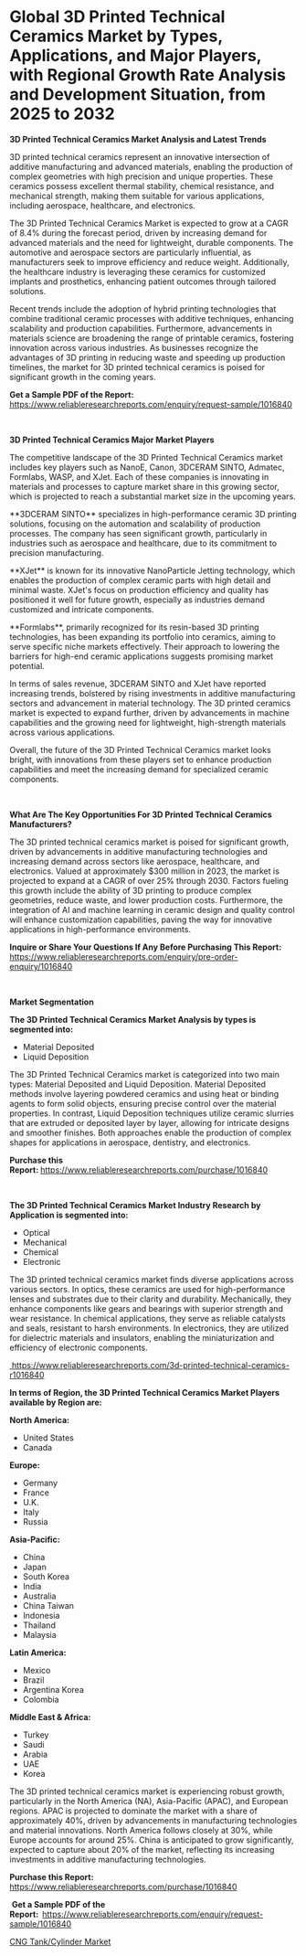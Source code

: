 <p><h1>Global 3D Printed Technical Ceramics Market by Types, Applications, and Major Players, with Regional Growth Rate Analysis and Development Situation, from 2025 to 2032</h1></p><p><strong>3D Printed Technical Ceramics Market Analysis and Latest Trends</strong></p>
<p><p>3D printed technical ceramics represent an innovative intersection of additive manufacturing and advanced materials, enabling the production of complex geometries with high precision and unique properties. These ceramics possess excellent thermal stability, chemical resistance, and mechanical strength, making them suitable for various applications, including aerospace, healthcare, and electronics. </p><p>The 3D Printed Technical Ceramics Market is expected to grow at a CAGR of 8.4% during the forecast period, driven by increasing demand for advanced materials and the need for lightweight, durable components. The automotive and aerospace sectors are particularly influential, as manufacturers seek to improve efficiency and reduce weight. Additionally, the healthcare industry is leveraging these ceramics for customized implants and prosthetics, enhancing patient outcomes through tailored solutions.</p><p>Recent trends include the adoption of hybrid printing technologies that combine traditional ceramic processes with additive techniques, enhancing scalability and production capabilities. Furthermore, advancements in materials science are broadening the range of printable ceramics, fostering innovation across various industries. As businesses recognize the advantages of 3D printing in reducing waste and speeding up production timelines, the market for 3D printed technical ceramics is poised for significant growth in the coming years.</p></p>
<p><strong>Get a Sample PDF of the Report:&nbsp;</strong> <a href="https://www.reliableresearchreports.com/enquiry/request-sample/1016840?utm_campaign=2477&utm_medium=2&utm_source=Github&utm_content=ia&utm_term=21032025&utm_id=3d-printed-technical-ceramics">https://www.reliableresearchreports.com/enquiry/request-sample/1016840</a></p>
<p>&nbsp;</p>
<p><strong>3D Printed Technical Ceramics Major Market Players</strong></p>
<p><p>The competitive landscape of the 3D Printed Technical Ceramics market includes key players such as NanoE, Canon, 3DCERAM SINTO, Admatec, Formlabs, WASP, and XJet. Each of these companies is innovating in materials and processes to capture market share in this growing sector, which is projected to reach a substantial market size in the upcoming years.</p><p>**3DCERAM SINTO** specializes in high-performance ceramic 3D printing solutions, focusing on the automation and scalability of production processes. The company has seen significant growth, particularly in industries such as aerospace and healthcare, due to its commitment to precision manufacturing.</p><p>**XJet** is known for its innovative NanoParticle Jetting technology, which enables the production of complex ceramic parts with high detail and minimal waste. XJet's focus on production efficiency and quality has positioned it well for future growth, especially as industries demand customized and intricate components.</p><p>**Formlabs**, primarily recognized for its resin-based 3D printing technologies, has been expanding its portfolio into ceramics, aiming to serve specific niche markets effectively. Their approach to lowering the barriers for high-end ceramic applications suggests promising market potential.</p><p>In terms of sales revenue, 3DCERAM SINTO and XJet have reported increasing trends, bolstered by rising investments in additive manufacturing sectors and advancement in material technology. The 3D printed ceramics market is expected to expand further, driven by advancements in machine capabilities and the growing need for lightweight, high-strength materials across various applications.</p><p>Overall, the future of the 3D Printed Technical Ceramics market looks bright, with innovations from these players set to enhance production capabilities and meet the increasing demand for specialized ceramic components.</p></p>
<p>&nbsp;</p>
<p><strong>What Are The Key Opportunities For 3D Printed Technical Ceramics Manufacturers?</strong></p>
<p><p>The 3D printed technical ceramics market is poised for significant growth, driven by advancements in additive manufacturing technologies and increasing demand across sectors like aerospace, healthcare, and electronics. Valued at approximately $300 million in 2023, the market is projected to expand at a CAGR of over 25% through 2030. Factors fueling this growth include the ability of 3D printing to produce complex geometries, reduce waste, and lower production costs. Furthermore, the integration of AI and machine learning in ceramic design and quality control will enhance customization capabilities, paving the way for innovative applications in high-performance environments.</p></p>
<p><strong>Inquire or Share Your Questions If Any Before Purchasing This Report:</strong> <a href="https://www.reliableresearchreports.com/enquiry/pre-order-enquiry/1016840?utm_campaign=2477&utm_medium=2&utm_source=Github&utm_content=ia&utm_term=21032025&utm_id=3d-printed-technical-ceramics">https://www.reliableresearchreports.com/enquiry/pre-order-enquiry/1016840</a></p>
<p>&nbsp;</p>
<p><strong>Market Segmentation</strong></p>
<p><strong>The 3D Printed Technical Ceramics Market Analysis by types is segmented into:</strong></p>
<p><ul><li>Material Deposited</li><li>Liquid Deposition</li></ul></p>
<p><p>The 3D Printed Technical Ceramics market is categorized into two main types: Material Deposited and Liquid Deposition. Material Deposited methods involve layering powdered ceramics and using heat or binding agents to form solid objects, ensuring precise control over the material properties. In contrast, Liquid Deposition techniques utilize ceramic slurries that are extruded or deposited layer by layer, allowing for intricate designs and smoother finishes. Both approaches enable the production of complex shapes for applications in aerospace, dentistry, and electronics.</p></p>
<p><strong>Purchase this Report:&nbsp;</strong><a href="https://www.reliableresearchreports.com/purchase/1016840?utm_campaign=2477&utm_medium=2&utm_source=Github&utm_content=ia&utm_term=21032025&utm_id=3d-printed-technical-ceramics">https://www.reliableresearchreports.com/purchase/1016840</a></p>
<p>&nbsp;</p>
<p><strong>The 3D Printed Technical Ceramics Market Industry Research by Application is segmented into:</strong></p>
<p><ul><li>Optical</li><li>Mechanical</li><li>Chemical</li><li>Electronic</li></ul></p>
<p><p>The 3D printed technical ceramics market finds diverse applications across various sectors. In optics, these ceramics are used for high-performance lenses and substrates due to their clarity and durability. Mechanically, they enhance components like gears and bearings with superior strength and wear resistance. In chemical applications, they serve as reliable catalysts and seals, resistant to harsh environments. In electronics, they are utilized for dielectric materials and insulators, enabling the miniaturization and efficiency of electronic components.</p></p>
<p><a href="https://www.reliableresearchreports.com/3d-printed-technical-ceramics-r1016840?utm_campaign=2477&utm_medium=2&utm_source=Github&utm_content=ia&utm_term=21032025&utm_id=3d-printed-technical-ceramics">&nbsp;https://www.reliableresearchreports.com/3d-printed-technical-ceramics-r1016840</a></p>
<p><strong>In terms of Region, the 3D Printed Technical Ceramics Market Players available by Region are:</strong></p>
<p>
    <p> <strong> North America: </strong>
        <ul>
            <li>United States</li>
            <li>Canada</li>
        </ul>
        </p> 
    <p> <strong> Europe: </strong>
        <ul>
            <li>Germany</li>
            <li>France</li>
            <li>U.K.</li>
            <li>Italy</li>
            <li>Russia</li>
        </ul>
        </p> 
    <p> <strong> Asia-Pacific: </strong>
        <ul>
            <li>China</li>
            <li>Japan</li>
            <li>South Korea</li>
            <li>India</li>
            <li>Australia</li>
            <li>China Taiwan</li>
            <li>Indonesia</li>
            <li>Thailand</li>
            <li>Malaysia</li>
        </ul>
        </p> 
    <p> <strong> Latin America: </strong>
        <ul>
            <li>Mexico</li>
            <li>Brazil</li>
            <li>Argentina Korea</li>
            <li>Colombia</li>
        </ul>
        </p> 
    <p> <strong> Middle East & Africa: </strong>
        <ul>
            <li>Turkey</li>
            <li>Saudi</li>
            <li>Arabia</li>
            <li>UAE</li>
            <li>Korea</li>
        </ul>
    </p>
    </p>
<p><p>The 3D printed technical ceramics market is experiencing robust growth, particularly in the North America (NA), Asia-Pacific (APAC), and European regions. APAC is projected to dominate the market with a share of approximately 40%, driven by advancements in manufacturing technologies and material innovations. North America follows closely at 30%, while Europe accounts for around 25%. China is anticipated to grow significantly, expected to capture about 20% of the market, reflecting its increasing investments in additive manufacturing technologies.</p></p>
<p><strong>Purchase this Report: </strong><a href="https://www.reliableresearchreports.com/purchase/1016840?utm_campaign=2477&utm_medium=2&utm_source=Github&utm_content=ia&utm_term=21032025&utm_id=3d-printed-technical-ceramics">https://www.reliableresearchreports.com/purchase/1016840</a></p>
<p>&nbsp;<strong>Get a Sample PDF of the Report:&nbsp;&nbsp;</strong><a href="https://www.reliableresearchreports.com/enquiry/request-sample/1016840?utm_campaign=2477&utm_medium=2&utm_source=Github&utm_content=ia&utm_term=21032025&utm_id=3d-printed-technical-ceramics">https://www.reliableresearchreports.com/enquiry/request-sample/1016840</a></p>
<p><strong></strong></p>
<p><p><a href="https://github.com/castoriffic/Market-Research-Report-List-6/blob/main/cng-tankcylinder-market.md?utm_campaign=2477&utm_medium=2&utm_source=Github&utm_content=ia&utm_term=21032025&utm_id=3d-printed-technical-ceramics">CNG Tank/Cylinder Market</a></p></p>